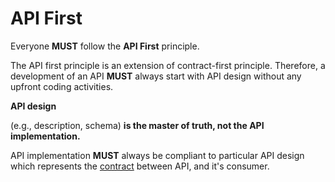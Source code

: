 # API First

Everyone **MUST** follow the **API First** principle.

The API first principle is an extension of contract-first principle. Therefore, a development of an API **MUST** always start with API design without any upfront coding activities.

**API design** 

\(e.g., description, schema\) **is the master of truth, not the API implementation.**

API implementation **MUST** always be compliant to particular API design which represents the [contract](contract.md) between API, and it's consumer.